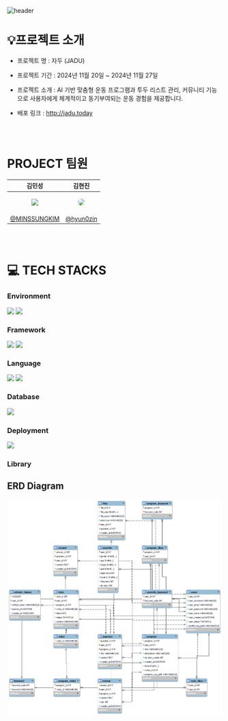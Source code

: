 ![header](https://capsule-render.vercel.app/api?type=waving&height=300&color=gradient&text=JADU&descAlign=60)

# 💡프로젝트 소개

- 프로젝트 명 : 자두 (JADU)
- 프로젝트 기간 : 2024년 11월 20일 ~ 2024년 11월 27일
- 프로젝트 소개 : AI 기반 맞춤형 운동 프로그램과 투두 리스트 관리, 커뮤니티 기능으로 사용자에게 체계적이고 동기부여되는 운동 경험을 제공합니다.

- 배포 링크 : http://jadu.today

  <br><br>

# PROJECT 팀원

|                                                    김민성                                                     |                                                              김현진                                                              |
| :-----------------------------------------------------------------------------------------------------------: | :------------------------------------------------------------------------------------------------------------------------------: |
| <p align="center"><img src="https://avatars.githubusercontent.com/u/163739681?v=4" style="width:60px;" /></p> | <p align="center"><img src="https://avatars.githubusercontent.com/u/154870548?v=4" style="width:60px; border-radius: 50%" /></p> |
|                                [@MINSSUNGKIM](https://github.com/MINSSUNGKIM)                                 |                                             [@hyun0zin](https://github.com/hyun0zin)                                             |

<br><br>

# 💻 TECH STACKS

<h3>Environment</h3> 
<div><img src="https://img.shields.io/badge/visual studio code-007ACC?style=for-the-badge&logo=visualstudiocode&logoColor=white"> <img src="https://img.shields.io/badge/github-181717?style=for-the-badge&logo=github&logoColor=white"></div>

<h3>Framework</h3>
<img src="https://img.shields.io/badge/spring Boot-6DB33F?style=for-the-badge&logo=spring Boot&logoColor=white">
<img src="https://img.shields.io/badge/vue.js-4FC08D?style=for-the-badge&logo=vue.js&logoColor=white">

<h3>Language</h3> 
<div>
<img src="https://img.shields.io/badge/javascript-F7DF1E?style=for-the-badge&logo=javascript&logoColor=black"> 
<img src="https://img.shields.io/badge/java-000000?style=for-the-badge&logo=java&logoColor=black">
</div>

<h3>Database</h3> 
<div>
<img src="https://img.shields.io/badge/mysql-4479A1?style=for-the-badge&logo=mysql&logoColor=white"> 
</div>

<h3>Deployment</h3> 
<div>
 <img src="https://img.shields.io/badge/AWS-232F3E?style=for-the-badge&logo=AWS&logoColor=white">
</div>

<h3>Library</h3> 
<div> 
<!-- <img src="https://img.shields.io/badge/reactquery-FF4154?style=for-the-badge&logo=reactquery&logoColor=white">  -->
</div>

<!-- <div>
그 외 : Zustand, DOMPurify, typebot.i, Embla-carousel, React-Quill, Toastify, Medium-zoom, Date-fns, React-day-picker, DOMPurify
</div> -->

## ERD Diagram

![EDR_Diagram.PNG](./image/ERD_diagram.png)
